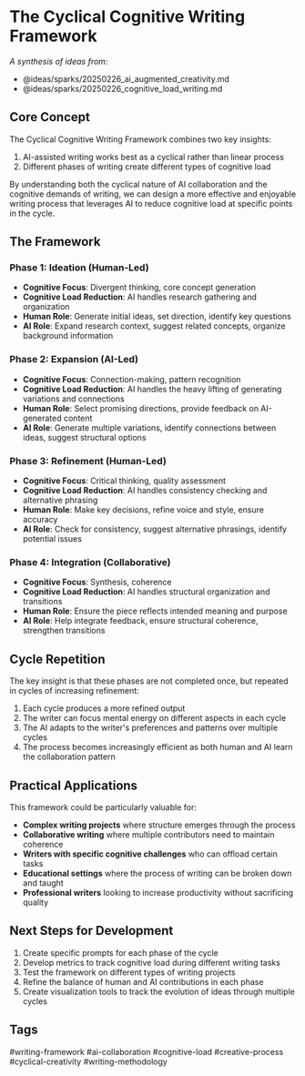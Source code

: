 # The Cyclical Cognitive Writing Framework

*A synthesis of ideas from:*
- @ideas/sparks/20250226_ai_augmented_creativity.md
- @ideas/sparks/20250226_cognitive_load_writing.md

## Core Concept

The Cyclical Cognitive Writing Framework combines two key insights:
1. AI-assisted writing works best as a cyclical rather than linear process
2. Different phases of writing create different types of cognitive load

By understanding both the cyclical nature of AI collaboration and the cognitive demands of writing, we can design a more effective and enjoyable writing process that leverages AI to reduce cognitive load at specific points in the cycle.

## The Framework

### Phase 1: Ideation (Human-Led)
- **Cognitive Focus**: Divergent thinking, core concept generation
- **Cognitive Load Reduction**: AI handles research gathering and organization
- **Human Role**: Generate initial ideas, set direction, identify key questions
- **AI Role**: Expand research context, suggest related concepts, organize background information

### Phase 2: Expansion (AI-Led)
- **Cognitive Focus**: Connection-making, pattern recognition
- **Cognitive Load Reduction**: AI handles the heavy lifting of generating variations and connections
- **Human Role**: Select promising directions, provide feedback on AI-generated content
- **AI Role**: Generate multiple variations, identify connections between ideas, suggest structural options

### Phase 3: Refinement (Human-Led)
- **Cognitive Focus**: Critical thinking, quality assessment
- **Cognitive Load Reduction**: AI handles consistency checking and alternative phrasing
- **Human Role**: Make key decisions, refine voice and style, ensure accuracy
- **AI Role**: Check for consistency, suggest alternative phrasings, identify potential issues

### Phase 4: Integration (Collaborative)
- **Cognitive Focus**: Synthesis, coherence
- **Cognitive Load Reduction**: AI handles structural organization and transitions
- **Human Role**: Ensure the piece reflects intended meaning and purpose
- **AI Role**: Help integrate feedback, ensure structural coherence, strengthen transitions

## Cycle Repetition

The key insight is that these phases are not completed once, but repeated in cycles of increasing refinement:

1. Each cycle produces a more refined output
2. The writer can focus mental energy on different aspects in each cycle
3. The AI adapts to the writer's preferences and patterns over multiple cycles
4. The process becomes increasingly efficient as both human and AI learn the collaboration pattern

## Practical Applications

This framework could be particularly valuable for:

- **Complex writing projects** where structure emerges through the process
- **Collaborative writing** where multiple contributors need to maintain coherence
- **Writers with specific cognitive challenges** who can offload certain tasks
- **Educational settings** where the process of writing can be broken down and taught
- **Professional writers** looking to increase productivity without sacrificing quality

## Next Steps for Development

1. Create specific prompts for each phase of the cycle
2. Develop metrics to track cognitive load during different writing tasks
3. Test the framework on different types of writing projects
4. Refine the balance of human and AI contributions in each phase
5. Create visualization tools to track the evolution of ideas through multiple cycles

## Tags
#writing-framework #ai-collaboration #cognitive-load #creative-process #cyclical-creativity #writing-methodology 